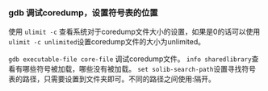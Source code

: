 ### gdb 调试coredump，设置符号表的位置
使用 `ulimit -c` 查看系统对于coredump文件大小的设置，如果是0的话可以使用 `ulimit -c unlimited`设置coredump文件的大小为unlimited。

`gdb executable-file core-file` 调试coredump文件。
`info sharedlibrary`查看有哪些符号被加载，哪些没有被加载。
`set solib-search-path`设置寻找符号表的路径，只需要设置到文件夹即可。不同的路径之间使用:隔开。
